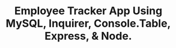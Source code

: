 <h1 align="center">Employee Tracker App Using MySQL, Inquirer, Console.Table, Express, & Node.</h1>
